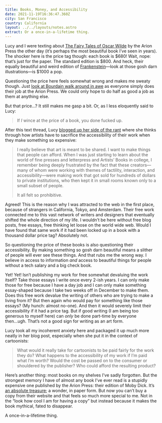 ```yaml
---
title: Books, Money, and Accessibility
date: 2021-11-19T16:36:47.360Z
city: San Francisco
country: California
layout: ../../layouts/notes.astro
extract: Or a once-in-a-lifetime thing.
---
```

Lucy and I were texting about [The Fairy Tales of Oscar Wilde](https://www.arionpress.com/store/114-the-fairy-tales-of-oscar-wilde) by the Arion Press the other day (it’s perhaps the most beautiful book I’ve seen in years). The shocker here is the price tag though: each book is $680! Wait, nope: that’s just for the paper. The standard edition is $800. And heck, their equally beautiful and weird edition of [Frankenstein](https://www.arionpress.com/store/115-frankenstein)—look at those gosh darn illustrations—is $1000 a pop.

Questioning the price here feels somewhat wrong and makes me sweaty though. Just [look at Bourdain walk around in awe](https://www.youtube.com/watch?v=i-5NhxYRqUI) as everyone simply does their job at the Arion Press. We could only hope to do half as good a job as them at anything else.

But that price...? It still makes me gasp a bit. Or, as I less eloquently said to Lucy:

> If *I* wince at the price of a book, you done fucked up. 

After this text thread, Lucy [blogged up her side of the rant](https://lucybellwood.com/relative-pricing/) where she thinks through how artists have to sacrifice the accessibility of their work when they make something so expensive:

> I really believe that art is meant to be shared. I want to make things that people can afford. When I was just starting to learn about the world of fine presses and letterpress and Artists’ Books in college, I remember being deeply frustrated by the fact that these creators—many of whom were working with themes of tactility, interaction, and accessibility—were making work that got sold for hundreds of dollars to private institutions, who then kept it in small rooms known only to a small subset of people.
> 
> It all felt so prohibitive.

Agreed! This is the reason why I was attracted to the web in the first place, because of strangers in California, Tokyo, and Amsterdam. Their free work connected me to this vast network of writers and designers that eventually shifted the whole direction of my life. I wouldn’t be here without free blog posts, free essays, free thinking let loose on the world wide web. Would I have found that same work if it had been locked up in a book with a thousand dollar price tag? Absolutely not. 

So questioning the price of these books is also questioning their accessibility. By making something so gosh darn beautiful means a slither of people will ever see these things. And that rubs me the wrong way. I believe in access to information _and_ access to beautiful things for people without a tech salary and a big check book. 

Yet! Yet! Isn’t publishing my work for free somewhat devaluing the work itself? Take those essays I write once every 2-ish years. I can only make those for free because I have a day job and I can only make something essay-shaped because I take two weeks off in December to make them. Does this free work devalue the writing of others who are trying to make a living from it? But then again who would pay for something like those essays? (My hunch: almost no-one). And then it would severely limit their accessibility if it had a price tag. But if good writing (I am being too generous to myself here) can _only_ be done part-time by everyone then...ugh. That’s not a good sign for writing as an art form.

Lucy took all my incoherent anxiety here and packaged it up much more neatly in her blog post, especially when she put it in the context of cartoonists:

> What would it really take for cartoonists to be paid fairly for the work they do? What happens to the accessibility of my work if I’m paid what I’m worth? Would the cost be passed on to the consumer or shouldered by the publisher? Who could afford the resulting product?

Here’s another thing: most books on my shelves I’ve sadly forgotten. But the strongest memory I have of almost any book I’ve ever read is a stupidly expensive one published by the Arion Press: their edition of Moby Dick. It’s [an absolute treasure](https://fontsinuse.com/uses/30/moby-dick-the-arion-press-edition); a wonder, in paper form. But now you can’t buy a copy from their website and that feels so much more special to me. Not in the “look how cool I am for having a copy” but instead because it makes the book mythical, fated to disappear. 

A once-in-a-lifetime thing.
